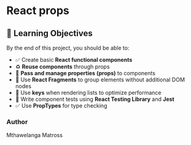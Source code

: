 # React props

## 🧠 Learning Objectives

By the end of this project, you should be able to:

- ✅ Create basic **React functional components**
- ♻️ **Reuse components** through props
- 🎯 **Pass and manage properties (props)** to components
- 🧩 Use **React Fragments** to group elements without additional DOM nodes
- 🔁 Use **keys** when rendering lists to optimize performance
- 🧪 Write component tests using **React Testing Library** and **Jest**
- ✅ Use **PropTypes** for type checking

### Author
Mthawelanga Matross
